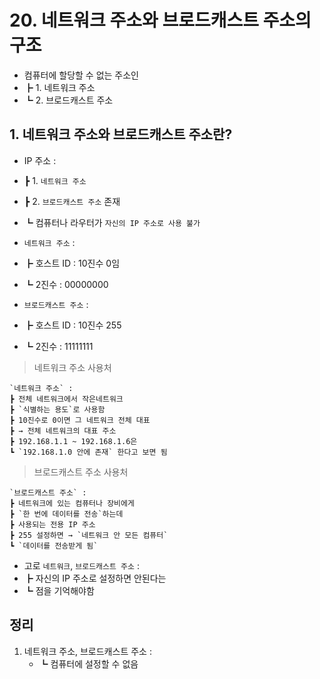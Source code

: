# 20. 네트워크 주소와 브로드캐스트 주소의 구조

- 컴퓨터에 할당할 수 없는 주소인
- ┣ 1. 네트워크 주소
- ┗ 2. 브로드캐스트 주소

## 1. 네트워크 주소와 브로드캐스트 주소란?

- IP 주소 :
- ┣ 1. `네트워크 주소`
- ┣ 2. `브로드캐스트 주소` 존재
- ┗ 컴퓨터나 라우터가 `자신의 IP 주소로 사용 불가`

- `네트워크 주소` :
- ┣ 호스트 ID : 10진수 0임
- ┗ 2진수 : 00000000

- `브로드캐스트 주소` :
- ┣ 호스트 ID : 10진수 255
- ┗ 2진수 : 11111111

> 네트워크 주소 사용처

    `네트워크 주소` :
    ┣ 전체 네트워크에서 작은네트워크
    ┣ `식별하는 용도`로 사용함
    ┣ 10진수로 0이면 그 네트워크 전체 대표
    ┣ → 전체 네트워크의 대표 주소
    ┣ 192.168.1.1 ~ 192.168.1.6은
    ┗ `192.168.1.0 안에 존재` 한다고 보면 됨

> 브로드캐스트 주소 사용처

    `브로드캐스트 주소` :
    ┣ 네트워크에 있는 컴퓨터나 장비에게
    ┣ `한 번에 데이터를 전송`하는데
    ┣ 사용되는 전용 IP 주소
    ┣ 255 설정하면 → `네트워크 안 모든 컴퓨터`
    ┗ `데이터를 전송받게 됨`

- 고로 `네트워크`, `브로드캐스트 주소` :
- ┣ 자신의 IP 주소로 설정하면 안된다는
- ┗ 점을 기억해야함

## 정리

1.  네트워크 주소, 브로드캐스트 주소 :
    - ┗ 컴퓨터에 설정할 수 없음
